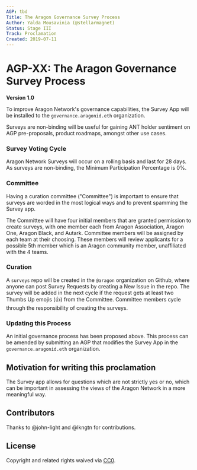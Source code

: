 ```yaml
---
AGP: tbd
Title: The Aragon Governance Survey Process
Author: Yalda Mousavinia (@stellarmagnet)
Status: Stage III
Track: Proclamation
Created: 2019-07-11
---
```



# AGP-XX: The Aragon Governance Survey Process
**Version 1.0**


To improve Aragon Network's governance capabilities, the Survey App will be installed to the `governance.aragonid.eth` organization.

Surveys are non-binding will be useful for gaining ANT holder sentiment on AGP pre-proposals, product roadmaps, amongst other use cases.



### Survey Voting Cycle
Aragon Network Surveys will occur on a rolling basis and last for 28 days. As surveys are non-binding, the Minimum Participation Percentage is 0%.

### Committee
Having a curation committee ("Committee") is important to ensure that surveys are worded in the most logical ways and to prevent spamming the Survey app.

The Committee will have four initial members that are granted permission to create surveys, with one member each from Aragon Association, Aragon One, Aragon Black, and Autark. Committee members will be assigned by each team at their choosing. These members will review applicants for a possible 5th member which is an Aragon community member, unaffiliated with the 4 teams.

### Curation
A `surveys` repo will be created in the `@aragon` organization on Github, where anyone can post Survey Requests by creating a New Issue in the repo. The survey will be added in the next cycle if the request gets at least two Thumbs Up emojis (👍) from the Committee. Committee members cycle through the responsibility of creating the surveys.

### Updating this Process
An initial governance process has been proposed above. This process can be amended by submitting an AGP that modifies the Survey App in the `governance.aragonid.eth` organization.

## Motivation for writing this proclamation
The Survey app allows for questions which are not strictly yes or no, which can be important in assessing the views of the Aragon Network in a more meaningful way. 

## Contributors
Thanks to @john-light and @lkngtn for contributions.

## License
Copyright and related rights waived via [CC0](https://creativecommons.org/publicdomain/zero/1.0/).
